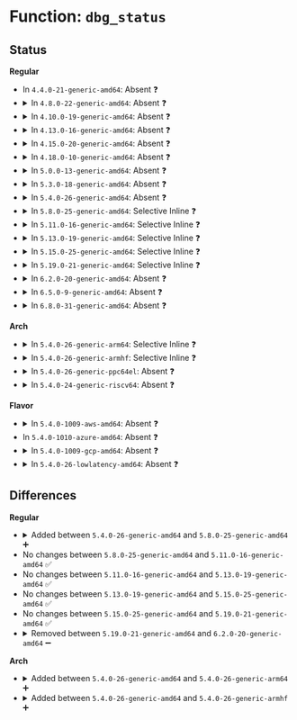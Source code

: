 # Function: <code>dbg_status</code>

## Status
<b>Regular</b>
<ul>
<li>
In <code>4.4.0-21-generic-amd64</code>: Absent ❓
</li>
<li>
<details>
<summary>In <code>4.8.0-22-generic-amd64</code>: Absent ❓</summary>

```json
{
  "name": "dbg_status",
  "collision_type": "Unique Static",
  "inline_type": "Full",
  "funcs": [
    {
      "addr": 18446744071585772720,
      "name": "dbg_status",
      "external": false,
      "loc": "drivers/usb/host/ehci-dbg.c:271",
      "file": "drivers/usb/host/ehci-hcd.c",
      "inline": "declared, inlined",
      "caller_inline": [
        "drivers/usb/host/ehci-hcd.c:ehci_irq",
        "drivers/usb/host/ehci-hcd.c:ehci_stop"
      ],
      "caller_func": []
    }
  ],
  "symbols": []
}
```
</details>
</li>
<li>
<details>
<summary>In <code>4.10.0-19-generic-amd64</code>: Absent ❓</summary>

```json
{
  "name": "dbg_status",
  "collision_type": "Unique Static",
  "inline_type": "Full",
  "funcs": [
    {
      "addr": 18446744071585961360,
      "name": "dbg_status",
      "external": false,
      "loc": "drivers/usb/host/ehci-dbg.c:271",
      "file": "drivers/usb/host/ehci-hcd.c",
      "inline": "declared, inlined",
      "caller_inline": [
        "drivers/usb/host/ehci-hcd.c:ehci_irq",
        "drivers/usb/host/ehci-hcd.c:ehci_stop"
      ],
      "caller_func": []
    }
  ],
  "symbols": []
}
```
</details>
</li>
<li>
<details>
<summary>In <code>4.13.0-16-generic-amd64</code>: Absent ❓</summary>

```json
{
  "name": "dbg_status",
  "collision_type": "Unique Static",
  "inline_type": "Full",
  "funcs": [
    {
      "addr": 18446744071586045698,
      "name": "dbg_status",
      "external": false,
      "loc": "drivers/usb/host/ehci-dbg.c:271",
      "file": "drivers/usb/host/ehci-hcd.c",
      "inline": "declared, inlined",
      "caller_inline": [
        "drivers/usb/host/ehci-hcd.c:ehci_irq",
        "drivers/usb/host/ehci-hcd.c:ehci_stop"
      ],
      "caller_func": []
    }
  ],
  "symbols": []
}
```
</details>
</li>
<li>
<details>
<summary>In <code>4.15.0-20-generic-amd64</code>: Absent ❓</summary>

```json
{
  "name": "dbg_status",
  "collision_type": "Unique Static",
  "inline_type": "Full",
  "funcs": [
    {
      "addr": 18446744071586489922,
      "name": "dbg_status",
      "external": false,
      "loc": "drivers/usb/host/ehci-dbg.c:261",
      "file": "drivers/usb/host/ehci-hcd.c",
      "inline": "declared, inlined",
      "caller_inline": [
        "drivers/usb/host/ehci-hcd.c:ehci_irq",
        "drivers/usb/host/ehci-hcd.c:ehci_stop"
      ],
      "caller_func": []
    }
  ],
  "symbols": []
}
```
</details>
</li>
<li>
<details>
<summary>In <code>4.18.0-10-generic-amd64</code>: Absent ❓</summary>

```json
{
  "name": "dbg_status",
  "collision_type": "Unique Static",
  "inline_type": "Full",
  "funcs": [
    {
      "addr": 18446744071586751931,
      "name": "dbg_status",
      "external": false,
      "loc": "drivers/usb/host/ehci-dbg.c:261",
      "file": "drivers/usb/host/ehci-hcd.c",
      "inline": "declared, inlined",
      "caller_inline": [
        "drivers/usb/host/ehci-hcd.c:ehci_irq",
        "drivers/usb/host/ehci-hcd.c:ehci_stop"
      ],
      "caller_func": []
    }
  ],
  "symbols": []
}
```
</details>
</li>
<li>
<details>
<summary>In <code>5.0.0-13-generic-amd64</code>: Absent ❓</summary>

```json
{
  "name": "dbg_status",
  "collision_type": "Unique Static",
  "inline_type": "Full",
  "funcs": [
    {
      "addr": 18446744071586898443,
      "name": "dbg_status",
      "external": false,
      "loc": "drivers/usb/host/ehci-dbg.c:261",
      "file": "drivers/usb/host/ehci-hcd.c",
      "inline": "declared, inlined",
      "caller_inline": [
        "drivers/usb/host/ehci-hcd.c:ehci_irq",
        "drivers/usb/host/ehci-hcd.c:ehci_stop"
      ],
      "caller_func": []
    }
  ],
  "symbols": []
}
```
</details>
</li>
<li>
<details>
<summary>In <code>5.3.0-18-generic-amd64</code>: Absent ❓</summary>

```json
{
  "name": "dbg_status",
  "collision_type": "Unique Static",
  "inline_type": "Full",
  "funcs": [
    {
      "addr": 18446744071587179622,
      "name": "dbg_status",
      "external": false,
      "loc": "drivers/usb/host/ehci-dbg.c:261",
      "file": "drivers/usb/host/ehci-hcd.c",
      "inline": "declared, inlined",
      "caller_inline": [
        "drivers/usb/host/ehci-hcd.c:ehci_irq",
        "drivers/usb/host/ehci-hcd.c:ehci_stop"
      ],
      "caller_func": []
    }
  ],
  "symbols": []
}
```
</details>
</li>
<li>
<details>
<summary>In <code>5.4.0-26-generic-amd64</code>: Absent ❓</summary>

```json
{
  "name": "dbg_status",
  "collision_type": "Unique Static",
  "inline_type": "Full",
  "funcs": [
    {
      "addr": 18446744071587379865,
      "name": "dbg_status",
      "external": false,
      "loc": "drivers/usb/host/ehci-dbg.c:261",
      "file": "drivers/usb/host/ehci-hcd.c",
      "inline": "declared, inlined",
      "caller_inline": [
        "drivers/usb/host/ehci-hcd.c:ehci_irq",
        "drivers/usb/host/ehci-hcd.c:ehci_stop"
      ],
      "caller_func": []
    }
  ],
  "symbols": []
}
```
</details>
</li>
<li>
<details>
<summary>In <code>5.8.0-25-generic-amd64</code>: Selective Inline ❓</summary>

```c
void dbg_status(struct ehci_hcd * ehci, const char * label, u32 status)
```

```json
{
  "name": "dbg_status",
  "collision_type": "Unique Static",
  "inline_type": "Selective",
  "funcs": [
    {
      "addr": 18446744071588223671,
      "name": "dbg_status",
      "external": false,
      "loc": "drivers/usb/host/ehci-dbg.c:261",
      "file": "drivers/usb/host/ehci-hcd.c",
      "inline": "declared, inlined",
      "caller_inline": [
        "drivers/usb/host/ehci-hcd.c:ehci_stop"
      ],
      "caller_func": [
        "drivers/usb/host/ehci-hcd.c:ehci_irq"
      ]
    }
  ],
  "symbols": [
    {
      "addr": 18446744071588199200,
      "name": "dbg_status",
      "section": ".text",
      "bind": "STB_LOCAL",
      "size": 99
    }
  ]
}
```
</details>
</li>
<li>
<details>
<summary>In <code>5.11.0-16-generic-amd64</code>: Selective Inline ❓</summary>

```c
void dbg_status(struct ehci_hcd * ehci, const char * label, u32 status)
```

```json
{
  "name": "dbg_status",
  "collision_type": "Unique Static",
  "inline_type": "Selective",
  "funcs": [
    {
      "addr": 18446744071588260311,
      "name": "dbg_status",
      "external": false,
      "loc": "drivers/usb/host/ehci-dbg.c:261",
      "file": "drivers/usb/host/ehci-hcd.c",
      "inline": "declared, inlined",
      "caller_inline": [
        "drivers/usb/host/ehci-hcd.c:ehci_stop"
      ],
      "caller_func": [
        "drivers/usb/host/ehci-hcd.c:ehci_irq"
      ]
    }
  ],
  "symbols": [
    {
      "addr": 18446744071588235760,
      "name": "dbg_status",
      "section": ".text",
      "bind": "STB_LOCAL",
      "size": 99
    }
  ]
}
```
</details>
</li>
<li>
<details>
<summary>In <code>5.13.0-19-generic-amd64</code>: Selective Inline ❓</summary>

```c
void dbg_status(struct ehci_hcd * ehci, const char * label, u32 status)
```

```json
{
  "name": "dbg_status",
  "collision_type": "Unique Static",
  "inline_type": "Selective",
  "funcs": [
    {
      "addr": 18446744071588147895,
      "name": "dbg_status",
      "external": false,
      "loc": "drivers/usb/host/ehci-dbg.c:261",
      "file": "drivers/usb/host/ehci-hcd.c",
      "inline": "declared, inlined",
      "caller_inline": [
        "drivers/usb/host/ehci-hcd.c:ehci_stop"
      ],
      "caller_func": [
        "drivers/usb/host/ehci-hcd.c:ehci_irq"
      ]
    }
  ],
  "symbols": [
    {
      "addr": 18446744071588118448,
      "name": "dbg_status",
      "section": ".text",
      "bind": "STB_LOCAL",
      "size": 99
    }
  ]
}
```
</details>
</li>
<li>
<details>
<summary>In <code>5.15.0-25-generic-amd64</code>: Selective Inline ❓</summary>

```c
void dbg_status(struct ehci_hcd * ehci, const char * label, u32 status)
```

```json
{
  "name": "dbg_status",
  "collision_type": "Unique Static",
  "inline_type": "Selective",
  "funcs": [
    {
      "addr": 18446744071588785287,
      "name": "dbg_status",
      "external": false,
      "loc": "drivers/usb/host/ehci-dbg.c:261",
      "file": "drivers/usb/host/ehci-hcd.c",
      "inline": "declared, inlined",
      "caller_inline": [
        "drivers/usb/host/ehci-hcd.c:ehci_stop"
      ],
      "caller_func": [
        "drivers/usb/host/ehci-hcd.c:ehci_irq"
      ]
    }
  ],
  "symbols": [
    {
      "addr": 18446744071588752848,
      "name": "dbg_status",
      "section": ".text",
      "bind": "STB_LOCAL",
      "size": 96
    }
  ]
}
```
</details>
</li>
<li>
<details>
<summary>In <code>5.19.0-21-generic-amd64</code>: Selective Inline ❓</summary>

```c
void dbg_status(struct ehci_hcd * ehci, const char * label, u32 status)
```

```json
{
  "name": "dbg_status",
  "collision_type": "Unique Static",
  "inline_type": "Selective",
  "funcs": [
    {
      "addr": 18446744071590196473,
      "name": "dbg_status",
      "external": false,
      "loc": "drivers/usb/host/ehci-dbg.c:261",
      "file": "drivers/usb/host/ehci-hcd.c",
      "inline": "declared, inlined",
      "caller_inline": [
        "drivers/usb/host/ehci-hcd.c:ehci_stop"
      ],
      "caller_func": [
        "drivers/usb/host/ehci-hcd.c:ehci_irq"
      ]
    }
  ],
  "symbols": [
    {
      "addr": 18446744071590176208,
      "name": "dbg_status",
      "section": ".text",
      "bind": "STB_LOCAL",
      "size": 129
    }
  ]
}
```
</details>
</li>
<li>
<details>
<summary>In <code>6.2.0-20-generic-amd64</code>: Absent ❓</summary>

```json
{
  "name": "dbg_status",
  "collision_type": "Unique Static",
  "inline_type": "Full",
  "funcs": [
    {
      "addr": 18446744071591837228,
      "name": "dbg_status",
      "external": false,
      "loc": "drivers/usb/host/ehci-dbg.c:261",
      "file": "drivers/usb/host/ehci-hcd.c",
      "inline": "declared, inlined",
      "caller_inline": [
        "drivers/usb/host/ehci-hcd.c:ehci_irq",
        "drivers/usb/host/ehci-hcd.c:ehci_stop"
      ],
      "caller_func": []
    }
  ],
  "symbols": []
}
```
</details>
</li>
<li>
<details>
<summary>In <code>6.5.0-9-generic-amd64</code>: Absent ❓</summary>

```json
{
  "name": "dbg_status",
  "collision_type": "Unique Static",
  "inline_type": "Full",
  "funcs": [
    {
      "addr": 18446744071592260130,
      "name": "dbg_status",
      "external": false,
      "loc": "drivers/usb/host/ehci-dbg.c:261",
      "file": "drivers/usb/host/ehci-hcd.c",
      "inline": "declared, inlined",
      "caller_inline": [
        "drivers/usb/host/ehci-hcd.c:ehci_irq",
        "drivers/usb/host/ehci-hcd.c:ehci_stop"
      ],
      "caller_func": []
    }
  ],
  "symbols": []
}
```
</details>
</li>
<li>
<details>
<summary>In <code>6.8.0-31-generic-amd64</code>: Absent ❓</summary>

```json
{
  "name": "dbg_status",
  "collision_type": "Unique Static",
  "inline_type": "Full",
  "funcs": [
    {
      "addr": 18446744071593001176,
      "name": "dbg_status",
      "external": false,
      "loc": "drivers/usb/host/ehci-dbg.c:261",
      "file": "drivers/usb/host/ehci-hcd.c",
      "inline": "declared, inlined",
      "caller_inline": [
        "drivers/usb/host/ehci-hcd.c:ehci_irq",
        "drivers/usb/host/ehci-hcd.c:ehci_stop"
      ],
      "caller_func": []
    }
  ],
  "symbols": []
}
```
</details>
</li>
</ul>
<b>Arch</b>
<ul>
<li>
<details>
<summary>In <code>5.4.0-26-generic-arm64</code>: Selective Inline ❓</summary>

```c
void dbg_status(struct ehci_hcd * ehci, const char * label, u32 status)
```

```json
{
  "name": "dbg_status",
  "collision_type": "Unique Static",
  "inline_type": "Selective",
  "funcs": [
    {
      "addr": 18446603336500485304,
      "name": "dbg_status",
      "external": false,
      "loc": "drivers/usb/host/ehci-dbg.c:261",
      "file": "drivers/usb/host/ehci-hcd.c",
      "inline": "declared, inlined",
      "caller_inline": [
        "drivers/usb/host/ehci-hcd.c:ehci_stop"
      ],
      "caller_func": [
        "drivers/usb/host/ehci-hcd.c:ehci_irq"
      ]
    }
  ],
  "symbols": [
    {
      "addr": 18446603336500459400,
      "name": "dbg_status",
      "section": ".text",
      "bind": "STB_LOCAL",
      "size": 120
    }
  ]
}
```
</details>
</li>
<li>
<details>
<summary>In <code>5.4.0-26-generic-armhf</code>: Selective Inline ❓</summary>

```c
void dbg_status(struct ehci_hcd * ehci, const char * label, u32 status)
```

```json
{
  "name": "dbg_status",
  "collision_type": "Unique Static",
  "inline_type": "Selective",
  "funcs": [
    {
      "addr": 3232932080,
      "name": "dbg_status",
      "external": false,
      "loc": "drivers/usb/host/ehci-dbg.c:261",
      "file": "drivers/usb/host/ehci-hcd.c",
      "inline": "declared, inlined",
      "caller_inline": [
        "drivers/usb/host/ehci-hcd.c:ehci_stop"
      ],
      "caller_func": [
        "drivers/usb/host/ehci-hcd.c:ehci_irq"
      ]
    }
  ],
  "symbols": [
    {
      "addr": 3232922624,
      "name": "dbg_status",
      "section": ".text",
      "bind": "STB_LOCAL",
      "size": 136
    }
  ]
}
```
</details>
</li>
<li>
<details>
<summary>In <code>5.4.0-26-generic-ppc64el</code>: Absent ❓</summary>

```json
{
  "name": "dbg_status",
  "collision_type": "Unique Static",
  "inline_type": "Full",
  "funcs": [
    {
      "addr": 13835058055293857284,
      "name": "dbg_status",
      "external": false,
      "loc": "drivers/usb/host/ehci-dbg.c:261",
      "file": "drivers/usb/host/ehci-hcd.c",
      "inline": "declared, inlined",
      "caller_inline": [
        "drivers/usb/host/ehci-hcd.c:ehci_irq",
        "drivers/usb/host/ehci-hcd.c:ehci_stop"
      ],
      "caller_func": []
    }
  ],
  "symbols": []
}
```
</details>
</li>
<li>
<details>
<summary>In <code>5.4.0-24-generic-riscv64</code>: Absent ❓</summary>

```json
{
  "name": "dbg_status",
  "collision_type": "Unique Static",
  "inline_type": "Full",
  "funcs": [
    {
      "addr": 18446743936277377410,
      "name": "dbg_status",
      "external": false,
      "loc": "drivers/usb/host/ehci-dbg.c:261",
      "file": "drivers/usb/host/ehci-hcd.c",
      "inline": "declared, inlined",
      "caller_inline": [
        "drivers/usb/host/ehci-hcd.c:ehci_irq",
        "drivers/usb/host/ehci-hcd.c:ehci_stop"
      ],
      "caller_func": []
    }
  ],
  "symbols": []
}
```
</details>
</li>
</ul>
<b>Flavor</b>
<ul>
<li>
<details>
<summary>In <code>5.4.0-1009-aws-amd64</code>: Absent ❓</summary>

```json
{
  "name": "dbg_status",
  "collision_type": "Unique Static",
  "inline_type": "Full",
  "funcs": [
    {
      "addr": 18446744071587085945,
      "name": "dbg_status",
      "external": false,
      "loc": "drivers/usb/host/ehci-dbg.c:261",
      "file": "drivers/usb/host/ehci-hcd.c",
      "inline": "declared, inlined",
      "caller_inline": [
        "drivers/usb/host/ehci-hcd.c:ehci_irq",
        "drivers/usb/host/ehci-hcd.c:ehci_stop"
      ],
      "caller_func": []
    }
  ],
  "symbols": []
}
```
</details>
</li>
<li>
In <code>5.4.0-1010-azure-amd64</code>: Absent ❓
</li>
<li>
<details>
<summary>In <code>5.4.0-1009-gcp-amd64</code>: Absent ❓</summary>

```json
{
  "name": "dbg_status",
  "collision_type": "Unique Static",
  "inline_type": "Full",
  "funcs": [
    {
      "addr": 18446744071587334425,
      "name": "dbg_status",
      "external": false,
      "loc": "drivers/usb/host/ehci-dbg.c:261",
      "file": "drivers/usb/host/ehci-hcd.c",
      "inline": "declared, inlined",
      "caller_inline": [
        "drivers/usb/host/ehci-hcd.c:ehci_irq",
        "drivers/usb/host/ehci-hcd.c:ehci_stop"
      ],
      "caller_func": []
    }
  ],
  "symbols": []
}
```
</details>
</li>
<li>
<details>
<summary>In <code>5.4.0-26-lowlatency-amd64</code>: Absent ❓</summary>

```json
{
  "name": "dbg_status",
  "collision_type": "Unique Static",
  "inline_type": "Full",
  "funcs": [
    {
      "addr": 18446744071587440905,
      "name": "dbg_status",
      "external": false,
      "loc": "drivers/usb/host/ehci-dbg.c:261",
      "file": "drivers/usb/host/ehci-hcd.c",
      "inline": "declared, inlined",
      "caller_inline": [
        "drivers/usb/host/ehci-hcd.c:ehci_irq",
        "drivers/usb/host/ehci-hcd.c:ehci_stop"
      ],
      "caller_func": []
    }
  ],
  "symbols": []
}
```
</details>
</li>
</ul>

## Differences
<b>Regular</b>
<ul>
<li>
<details>
<summary>Added between <code>5.4.0-26-generic-amd64</code> and <code>5.8.0-25-generic-amd64</code> ➕</summary>

```c
void dbg_status(struct ehci_hcd * ehci, const char * label, u32 status)
```
</details>
</li>
<li>
No changes between <code>5.8.0-25-generic-amd64</code> and <code>5.11.0-16-generic-amd64</code> ✅
</li>
<li>
No changes between <code>5.11.0-16-generic-amd64</code> and <code>5.13.0-19-generic-amd64</code> ✅
</li>
<li>
No changes between <code>5.13.0-19-generic-amd64</code> and <code>5.15.0-25-generic-amd64</code> ✅
</li>
<li>
No changes between <code>5.15.0-25-generic-amd64</code> and <code>5.19.0-21-generic-amd64</code> ✅
</li>
<li>
<details>
<summary>Removed between <code>5.19.0-21-generic-amd64</code> and <code>6.2.0-20-generic-amd64</code> ➖</summary>

```c
void dbg_status(struct ehci_hcd * ehci, const char * label, u32 status)
```
</details>
</li>
</ul>
<b>Arch</b>
<ul>
<li>
<details>
<summary>Added between <code>5.4.0-26-generic-amd64</code> and <code>5.4.0-26-generic-arm64</code> ➕</summary>

```c
void dbg_status(struct ehci_hcd * ehci, const char * label, u32 status)
```
</details>
</li>
<li>
<details>
<summary>Added between <code>5.4.0-26-generic-amd64</code> and <code>5.4.0-26-generic-armhf</code> ➕</summary>

```c
void dbg_status(struct ehci_hcd * ehci, const char * label, u32 status)
```
</details>
</li>
</ul>
